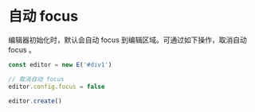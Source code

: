 # 自动 focus

编辑器初始化时，默认会自动 focus 到编辑区域。可通过如下操作，取消自动 focus 。

```js
const editor = new E('#div1')

// 取消自动 focus
editor.config.focus = false

editor.create()
```
